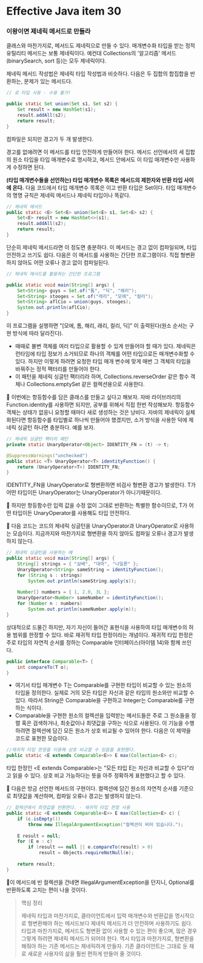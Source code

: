 # Effective Java item 30



### 이왕이면 제네릭 메서드로 만들라



클래스와 마찬가지로, 메서드도 제네릭으로 만들 수 있다. 매개변수화 타입을 받는 정적 유틸리티 메서드는 보통 제네릭이다. 예컨대 Collections의 '알고리즘' 메서드(binarySearch, sort 등)는 모두 제네릭이다.

제네릭 메서드 작성법은 제네릭 타입 작성법과 비슷하다. 다음은 두 집합의 합집합을 반환하는, 문제가 있는 메서드다.

```java
// 로 타입 사용 - 수용 불가!

public static Set union(Set s1, Set s2) {
    Set result = new HashSet(s1);
    result.addAll(s2);
    return result;
}
```

컴파일은 되지만 경고가 두 개 발생한다.

경고를 없애려면 이 메서드를 타입 안전하게 만들어야 한다. 메서드 선언에서의 세 집합의 원소 타입을 타입 매개변수로 명시하고, 메서드 안에서도 이 타입 매개변수만 사용하게 수정하면 된다.

**(타입 매개변수들을 선언하는) 타입 매개변수 목록은 메서드의 제한자와 반환 타입 사이에 온다.** 다음 코드에서 타입 매개변수 목록은 <E>이고 반환 타입은 Set<E>이다. 타입 매개변수의 명명 규칙은 제네릭 메서드나 제네릭 타입이나 똑같다.

```java
// 제네릭 메서드
public static <E> Set<E> union(Set<E> s1, Set<E> s2) {
    Set<E> result = new HashSet<>(s1);
    result.addAll(s2);
    return result;
}
```

단순히 제네릭 메서드라면 이 정도면 충분하다. 이 메서드는 경고 없이 컴파일되며, 타입 안전하고 쓰기도 쉽다. 다음은 이 메서드를 사용하는 간단한 프로그램이다. 직접 형변환하지 않아도 어떤 오류나 경고 없이 컴파일된다.



```java
// 제네릭 메서드를 활용하는 간단한 프로그램

public static void main(String[] args) {
    Set<String> guys = Set.of("톰", "딕", "해리");
    Set<String> stooges = Set.of("래리", "모에", "컬리");
    Set<String> aflCio = union(guys, stooges);
    System.out.println(aflCio);
}
```

이 프로그램을 실행하면 "[모에, 톰, 해리, 래리, 컬리, 딕]" 이 출력된다(원소 순서는 구현 방식에 따라 달라진다).



- 때때로 불변 객체를 여러 타입으로 활용할 수 있게 만들어야 할 때가 있다. 제네릭은 런타임에 타입 정보가 소거되므로 하나의 객체를 어떤 타입으로든 매개변수화할 수 있다. 하지만 이렇게 하려면 요청한 타입 매개 변수에 맞게 매번 그 객체의 타입을 바꿔주는 정적 팩터리를 만들어야 한다.
- 이 패턴을 제네릭 싱글턴 팩터리라 하며, Collections.reverseOrder 같은 함수 객체나 Collections.emptySet 같은 컬렉션용으로 사용한다.



:notebook_with_decorative_cover:  이번에는 항등함수를 담은 클래스를 만들고 싶다고 해보자. 자바 라이브러리의 Function.identity를 사용하면 되지만, 공부를 위해서 직접 한번 작성해보자. 항등함수 객체는 상태가 없응니 요청할 때마다 새로 생성하는 것은 낭비다. 자바의 제네릭이 실체화된다면 항등함수를 타입별로 하나씩 만들어야 했겠지만, 소거 방식을 사용한 덕에 제네릭 싱글턴 하나면 충분하다. 예를 보자.

```java
// 제네릭 싱글턴 팩터리 패턴
private static UnaryOperator<Object> IDENTITY_FN = (t) -> t;

@SuppressWarnings("unchecked")
public static <T> UnaryOperator<T> identityFunction() {
    return (UnaryOperator<T>) IDENTITY_FN;
}
```

IDENTITY_FN을 UnaryOperator<T>로 형변환하면 비검사 형변환 경고가 발생한다. T가 어떤 타입이든 UnaryOperator<Object>는 UnaryOperator<T>가 아니기때문이다.

🍓 하지만 항등함수란 입력 값을 수정 없이 그대로 반환하는 특별한 함수이므로, T가 어떤 타입이든 UnaryOperator<T>를 사용해도 타입 안전하다.



:notebook_with_decorative_cover: 다음 코드는 코드의 제네릭 싱글턴을 UnaryOperator<String>과 UnaryOperator<Number>로 사용하는 모습이다. 지금까지와 마찬가지로 형변환을 하지 않아도 컴파일 오류나 경고가 발생하지 않는다.

```java
// 제네릭 싱글턴을 사용하는 예
public static void main(String[] args) {
    String[] strings = { "삼베", "대마", "나일론" };
    UnaryOperator<String> sameString = identityFunction();
    for (String s : strings)
        System.out.println(sameString.apply(s));
    
    Number[] numbers = { 1, 2.0, 3L };
    UnaryOperator<Number> sameNumber = identityFunction();
    for (Number n : numbers)
        System.out.println(sameNumber.apply(n));
}
```

상대적으로 드물긴 하지만, 자기 자신이 들어간 표현식을 사용하여 타입 매개변수의 허용 범위를 한정할 수 있다. 바로 재귀적 타입 한정이라는 개념이다. 재귀적 타입 한정은 주로 타입의 자연적 순서를 정하는 Comparable 인터페이스(아이템 14)와 함께 쓰인다.

```java
public interface Comparable<T> {
    int compareTo(T o);
}
```

- 여기서 타입 매개변수 T는 Comparable<T>를 구현한 타입이 비교할 수 있는 원소의 타입을 정의한다. 실제로 거의 모든 타입은 자신과 같은 타입의 원소와만 비교할 수 있다. 따라서 String은 Comparable<String>을 구현하고 Integer는 Comparable<Integer>를 구현하는 식이다.
- Comparable을 구현한 원소의 컬렉션을 입력받는 메서드들은 주로 그 원소들을 정렬 혹은 검색하거나, 최솟값이나 최댓값을 구하는 식으로 사용된다. 이 기능을 수행하려면 컬렉션에 담긴 모든 원소가 상호 비교될 수 있어야 한다. 다음은 이 제약을 코드로 표현한 모습이다.

```java
//재귀적 타입 한정을 이용해 상호 비교할 수 있음을 표현했다.
public static <E extends Comparable<E>> E max(Collection<E> c);
```

타입 한정인 <E extends Comparable<E>>는 "모든 타입 E는 자신과 비교할 수 있다"라고 읽을 수 있다. 상호 비교 가능하다는 뜻을 아주 정확하게 표현했다고 할 수 있다.



:notebook_with_decorative_cover: 다음은 방금 선언한 메서드의 구현이다. 컬렉션에 담긴 원소의 자연적 순서를 기준으로 최댓값을 계산하며, 컴파일 오류나 경고는 발생하지 않는다.

```java
// 컬렉션에서 최댓값을 반환한다. - 재귀적 타입 한정 사용
public static <E extends Comparable<E>> E max(Collection<E> c) {
    if (c.isEmpty())
        throw new IllegalArgumentException("컬렉션이 비어 있습니다.");
    
    E result = null;
    for (E e : c)
        if (result == null || e.compareTo(result) > 0)
            result = Objects.requireNotNull(e);
    
    return result;
}
```

🌳이 메서드에 빈 컬렉션을 건네면 IllegalArgumentException을 던지니, Optional<E>를 반환하도록 고치는 편이 나을 것이다.



> 핵심 정리
>
> 제네릭 타입과 마찬가지로, 클라이언트에서 입력 매개변수와 반환값을 명시적으로 형변환해야 하는 메서드보다 제네릭 메서드가 더 안전하며 사용하기도 쉽다. 타입과 마찬가지로, 메서드도 형변환 없이 사용할 수 있는 편이 좋으며, 많은 경우 그렇게 하려면 제네릭 메서드가 되어야 한다. 역시 타입과 마찬가지로, 형변환을 해줘야 하는 기존 메서드는 제네릭하게 만들자. 기존 클라이언트는 그대로 둔 채로 새로운 사용자의 삶을 훨씬 편하게 만들어 줄 것이다.